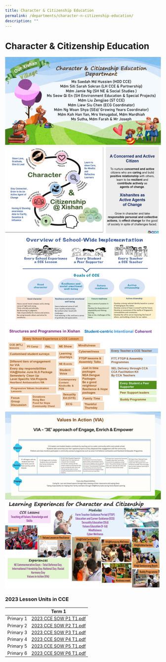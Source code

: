 ```yaml
---
title: Character & Citizenship Education
permalink: /departments/character-n-citizenship-education/
description: ""
---
```

# **Character & Citizenship Education**

![](/images/cce%202023%20Slide1.jpg)
![](/images/cce%202023%20Slide2.jpg)
![](/images/Slide3.jpg)
![](/images/Slide4.jpg)
![](/images/Slide5.jpg)
![](/images/CCE%20Slide1.jpeg)

### 2023 Lesson Units in CCE

|  	| Term 1 	|
| ---	|---	|
| Primary 1 	| [2023 CCE SOW P1 T1.pdf](/files/2023%20CCE%20SOW%20P1%20T1.pdf)
| Primary 2 	| 	[2023 CCE SOW P2 T1.pdf](/files/2023%20CCE%20SOW%20P2%20T1.pdf)
| Primary 3 	| [2023 CCE SOW P3 T1.pdf](/files/2023%20CCE%20SOW%20P3%20T1.pdf)
| Primary 4 	| [2023 CCE SOW P4 T1.pdf](/files/2023%20CCE%20SOW%20P4%20T1.pdf)
| Primary 5 	| 	[2023 CCE SOW P5 T1.pdf](/files/2023%20CCE%20SOW%20P5%20T1.pdf)
| Primary 6 	| [2023 CCE SOW P6 T1.pdf](/files/2023%20CCE%20SOW%20P6%20T1.pdf)

